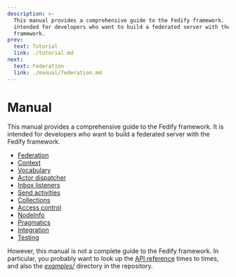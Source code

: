 ```yaml
---
description: >-
  This manual provides a comprehensive guide to the Fedify framework.  It is
  intended for developers who want to build a federated server with the Fedify
  framework.
prev:
  text: Tutorial
  link: ./tutorial.md
next:
  text: Federation
  link: ./manual/federation.md
---
```


Manual
======

This manual provides a comprehensive guide to the Fedify framework.  It is
intended for developers who want to build a federated server with the Fedify
framework.

 -  [Federation](./manual/federation.md)
 -  [Context](./manual/context.md)
 -  [Vocabulary](./manual/vocab.md)
 -  [Actor dispatcher](./manual/actor.md)
 -  [Inbox listeners](./manual/inbox.md)
 -  [Send activities](./manual/send.md)
 -  [Collections](./manual/collections.md)
 -  [Access control](./manual/access-control.md)
 -  [NodeInfo](./manual/nodeinfo.md)
 -  [Pragmatics](./manual/pragmatics.md)
 -  [Integration](./manual/integration.md)
 -  [Testing](./manual/test.md)

However, this manual is not a complete guide to the Fedify framework.
In particular, you probably want to look up the [API reference] times to times,
and also the [*examples/*] directory in the repository.

[API reference]: https://jsr.io/@fedify/fedify/doc
[*examples/*]: https://github.com/dahlia/fedify/tree/main/examples
